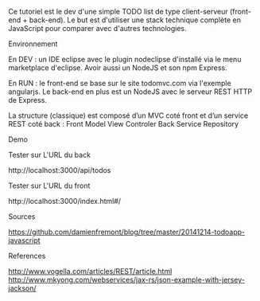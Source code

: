 Ce tutoriel est le dev d'une simple TODO list de type client-serveur (front-end + back-end). Le but est d'utiliser une stack technique complète en JavaScript pour comparer avec d'autres technologies.

Environnement

En DEV : un IDE eclipse avec le plugin nodeclipse d'installé via le menu marketplace d'eclipse. Avoir aussi un NodeJS et son npm Express.

En RUN : le front-end se base sur le site todomvc.com via l'exemple angularjs. Le back-end en plus est un NodeJS avec le serveur REST HTTP de Express.

La structure (classique) est composé d’un MVC coté front et d’un service REST coté back :
Front
Model
View
Controler
Back
Service
Repository

Demo

Tester sur L'URL du back

http://localhost:3000/api/todos

Tester sur L'URL du front

http://localhost:3000/index.html#/

Sources

https://github.com/damienfremont/blog/tree/master/20141214-todoapp-javascript

References

http://www.vogella.com/articles/REST/article.html
http://www.mkyong.com/webservices/jax-rs/json-example-with-jersey-jackson/
